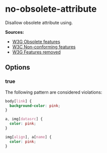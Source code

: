 # no-obsolete-attribute

Disallow obsolete attribute using.

**Sources:**

- [W3G Obsolete features](https://www.w3.org/TR/html5/obsolete.html#obsolete)
- [W3C Non-conforming features](https://w3c.github.io/html/obsolete.html#non-conforming-features)
- [W3G Features removed](https://www.w3.org/TR/html52/changes.html#features-removed)

## Options

### true

The following pattern are considered violations:

```css
body[link] {
  background-color: pink;
}
```

```css
a, img[datasrc] {
  color: pink;
}
```

```css
img[align], a[name] {
  color: pink;
}
```
